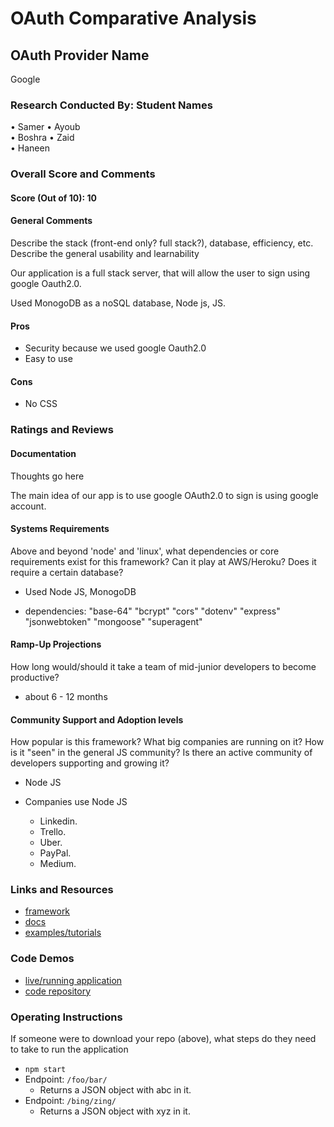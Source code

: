 # OAuth Comparative Analysis

## OAuth Provider Name 
Google

### Research Conducted By: Student Names

•	Samer
•	Ayoub	
•	Boshra
•	Zaid	
•	Haneen 

### Overall Score and Comments
#### Score (Out of 10): 10
#### General Comments
 
Describe the stack (front-end only? full stack?), database, efficiency, etc. Describe the general usability and learnability

Our application is a full stack server, that will allow the user to sign using google Oauth2.0.

Used MonogoDB as a noSQL database, Node js, JS.

#### Pros
* Security because we used google Oauth2.0
* Easy to use

#### Cons
* No CSS

### Ratings and Reviews
#### Documentation
Thoughts go here

The main idea of our app is to use google OAuth2.0 to sign is using google account.

#### Systems Requirements
Above and beyond 'node' and 'linux', what dependencies or core requirements exist for this framework?  Can it play at AWS/Heroku?  Does it require a certain database?

- Used Node JS, MonogoDB

- dependencies:
  "base-64"
  "bcrypt"
  "cors"
  "dotenv"
  "express"
  "jsonwebtoken"
  "mongoose"
  "superagent" 

#### Ramp-Up Projections
How long would/should it take a team of mid-junior developers to become productive?

- about 6 - 12 months

#### Community Support and Adoption levels
How popular is this framework? What big companies are running on it? How is it "seen" in the general JS community?  Is there an active community of developers supporting and growing it?

- Node JS

- Companies use Node JS
  - Linkedin. 
  - Trello. 
  - Uber. 
  - PayPal. 
  - Medium. 

### Links and Resources
* [framework](https://nodejs.org/en/)
* [docs](https://developers.google.com/identity/protocols/oauth2/javascript-implicit-flow#prerequisites)
* [examples/tutorials](https://developers.google.com/identity/protocols/oauth2/javascript-implicit-flow#js-client-library_4)

### Code Demos
* [live/running application](http://xyz.com)
* [code repository](http://xyz.com)

### Operating Instructions
If someone were to download your repo (above), what steps do they need to take to run the application
* `npm start`
* Endpoint: `/foo/bar/`
  * Returns a JSON object with abc in it.
* Endpoint: `/bing/zing/`
  * Returns a JSON object with xyz in it.
